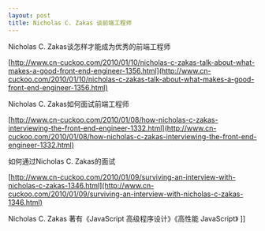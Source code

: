 ```yaml
---
layout: post
title: Nicholas C. Zakas 谈前端工程师
---
```

<div>Nicholas C. Zakas谈怎样才能成为优秀的前端工程师</div>

[http://www.cn-cuckoo.com/2010/01/10/nicholas-c-zakas-talk-about-what-makes-a-good-front-end-engineer-1356.html](http://www.cn-cuckoo.com/2010/01/10/nicholas-c-zakas-talk-about-what-makes-a-good-front-end-engineer-1356.html)

Nicholas C. Zakas如何面试前端工程师&nbsp;

[http://www.cn-cuckoo.com/2010/01/08/how-nicholas-c-zakas-interviewing-the-front-end-engineer-1332.html](http://www.cn-cuckoo.com/2010/01/08/how-nicholas-c-zakas-interviewing-the-front-end-engineer-1332.html)&nbsp;

如何通过Nicholas C. Zakas的面试&nbsp;

[http://www.cn-cuckoo.com/2010/01/09/surviving-an-interview-with-nicholas-c-zakas-1346.html](http://www.cn-cuckoo.com/2010/01/09/surviving-an-interview-with-nicholas-c-zakas-1346.html)&nbsp;

Nicholas C. Zakas 著有《JavaScript 高级程序设计》《高性能 JavaScript》
]]